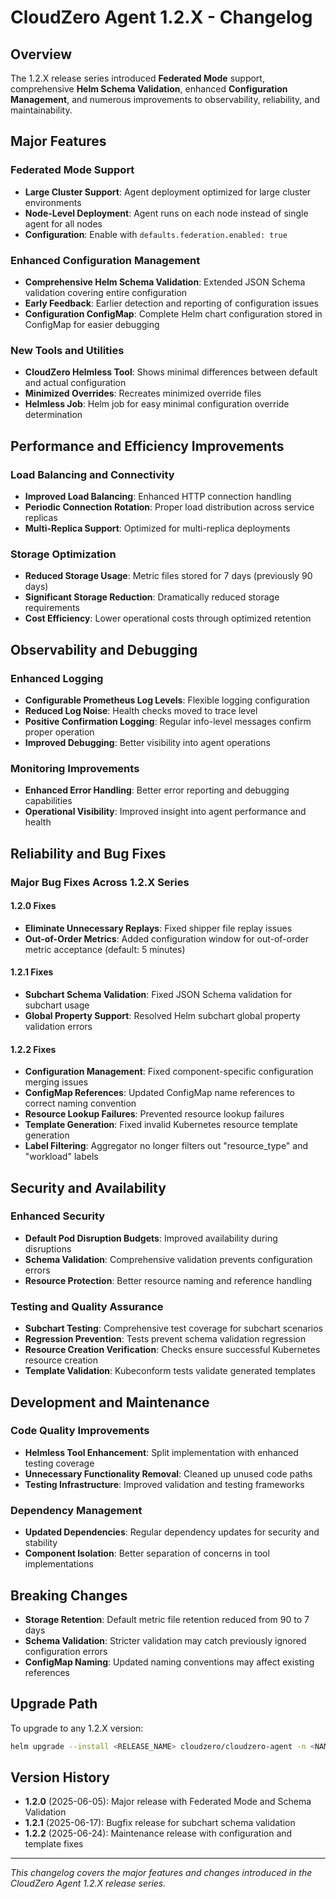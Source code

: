 # CloudZero Agent 1.2.X - Changelog

## Overview

The 1.2.X release series introduced **Federated Mode** support, comprehensive **Helm Schema Validation**, enhanced **Configuration Management**, and numerous improvements to observability, reliability, and maintainability.

## Major Features

### Federated Mode Support
- **Large Cluster Support**: Agent deployment optimized for large cluster environments
- **Node-Level Deployment**: Agent runs on each node instead of single agent for all nodes
- **Configuration**: Enable with `defaults.federation.enabled: true`

### Enhanced Configuration Management
- **Comprehensive Helm Schema Validation**: Extended JSON Schema validation covering entire configuration
- **Early Feedback**: Earlier detection and reporting of configuration issues
- **Configuration ConfigMap**: Complete Helm chart configuration stored in ConfigMap for easier debugging

### New Tools and Utilities
- **CloudZero Helmless Tool**: Shows minimal differences between default and actual configuration
- **Minimized Overrides**: Recreates minimized override files
- **Helmless Job**: Helm job for easy minimal configuration override determination

## Performance and Efficiency Improvements

### Load Balancing and Connectivity
- **Improved Load Balancing**: Enhanced HTTP connection handling
- **Periodic Connection Rotation**: Proper load distribution across service replicas
- **Multi-Replica Support**: Optimized for multi-replica deployments

### Storage Optimization
- **Reduced Storage Usage**: Metric files stored for 7 days (previously 90 days)
- **Significant Storage Reduction**: Dramatically reduced storage requirements
- **Cost Efficiency**: Lower operational costs through optimized retention

## Observability and Debugging

### Enhanced Logging
- **Configurable Prometheus Log Levels**: Flexible logging configuration
- **Reduced Log Noise**: Health checks moved to trace level
- **Positive Confirmation Logging**: Regular info-level messages confirm proper operation
- **Improved Debugging**: Better visibility into agent operations

### Monitoring Improvements
- **Enhanced Error Handling**: Better error reporting and debugging capabilities
- **Operational Visibility**: Improved insight into agent performance and health

## Reliability and Bug Fixes

### Major Bug Fixes Across 1.2.X Series

#### 1.2.0 Fixes
- **Eliminate Unnecessary Replays**: Fixed shipper file replay issues
- **Out-of-Order Metrics**: Added configuration window for out-of-order metric acceptance (default: 5 minutes)

#### 1.2.1 Fixes
- **Subchart Schema Validation**: Fixed JSON Schema validation for subchart usage
- **Global Property Support**: Resolved Helm subchart global property validation errors

#### 1.2.2 Fixes
- **Configuration Management**: Fixed component-specific configuration merging issues
- **ConfigMap References**: Updated ConfigMap name references to correct naming convention
- **Resource Lookup Failures**: Prevented resource lookup failures
- **Template Generation**: Fixed invalid Kubernetes resource template generation
- **Label Filtering**: Aggregator no longer filters out "resource_type" and "workload" labels

## Security and Availability

### Enhanced Security
- **Default Pod Disruption Budgets**: Improved availability during disruptions
- **Schema Validation**: Comprehensive validation prevents configuration errors
- **Resource Protection**: Better resource naming and reference handling

### Testing and Quality Assurance
- **Subchart Testing**: Comprehensive test coverage for subchart scenarios
- **Regression Prevention**: Tests prevent schema validation regression
- **Resource Creation Verification**: Checks ensure successful Kubernetes resource creation
- **Template Validation**: Kubeconform tests validate generated templates

## Development and Maintenance

### Code Quality Improvements
- **Helmless Tool Enhancement**: Split implementation with enhanced testing coverage
- **Unnecessary Functionality Removal**: Cleaned up unused code paths
- **Testing Infrastructure**: Improved validation and testing frameworks

### Dependency Management
- **Updated Dependencies**: Regular dependency updates for security and stability
- **Component Isolation**: Better separation of concerns in tool implementations

## Breaking Changes

- **Storage Retention**: Default metric file retention reduced from 90 to 7 days
- **Schema Validation**: Stricter validation may catch previously ignored configuration errors
- **ConfigMap Naming**: Updated naming conventions may affect existing references

## Upgrade Path

To upgrade to any 1.2.X version:

```bash
helm upgrade --install <RELEASE_NAME> cloudzero/cloudzero-agent -n <NAMESPACE> --create-namespace -f configuration.example.yaml --version 1.2.X
```

## Version History

- **1.2.0** (2025-06-05): Major release with Federated Mode and Schema Validation
- **1.2.1** (2025-06-17): Bugfix release for subchart schema validation
- **1.2.2** (2025-06-24): Maintenance release with configuration and template fixes

---

*This changelog covers the major features and changes introduced in the CloudZero Agent 1.2.X release series.*